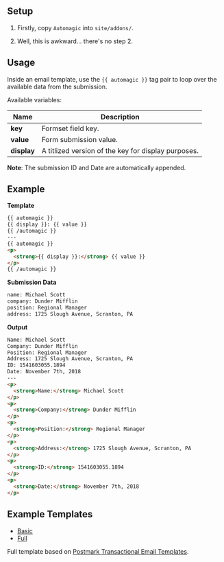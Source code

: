 ## Setup

1) Firstly, copy `Automagic` into `site/addons/`.

2) Well, this is awkward... there's no step 2.

## Usage

Inside an email template, use the `{{ automagic }}` tag pair to loop over the available data
from the submission.

Available variables:

| Name | Description |
|------|-------------|
| **key** | Formset field key. |
| **value** | Form submission value. |
| **display** | A titlized version of the key for display purposes. |

**Note**: The submission ID and Date are automatically appended.

## Example

**Template**

```html
{{ automagic }}
{{ display }}: {{ value }}
{{ /automagic }}
---
{{ automagic }}
<p>
  <strong>{{ display }}:</strong> {{ value }}
</p>
{{ /automagic }}
```

**Submission Data**

```html
name: Michael Scott
company: Dunder Mifflin
position: Regional Manager
address: 1725 Slough Avenue, Scranton, PA
```

**Output**

```html
Name: Michael Scott
Company: Dunder Mifflin
Position: Regional Manager
Address: 1725 Slough Avenue, Scranton, PA
ID: 1541603055.1894
Date: November 7th, 2018
---
<p>
  <strong>Name:</strong> Michael Scott
</p>
<p>
  <strong>Company:</strong> Dunder Mifflin
</p>
<p>
  <strong>Position:</strong> Regional Manager
</p>
<p>
  <strong>Address:</strong> 1725 Slough Avenue, Scranton, PA
</p>
<p>
  <strong>ID:</strong> 1541603055.1894
</p>
<p>
  <strong>Date:</strong> November 7th, 2018
</p>
```

## Example Templates

- [Basic](https://github.com/serieseight/statamic-automagic/blob/master/examples/basic.html)
- [Full](https://github.com/serieseight/statamic-automagic/blob/master/examples/full.html)

Full template based on [Postmark Transactional Email Templates](https://github.com/wildbit/postmark-templates).

